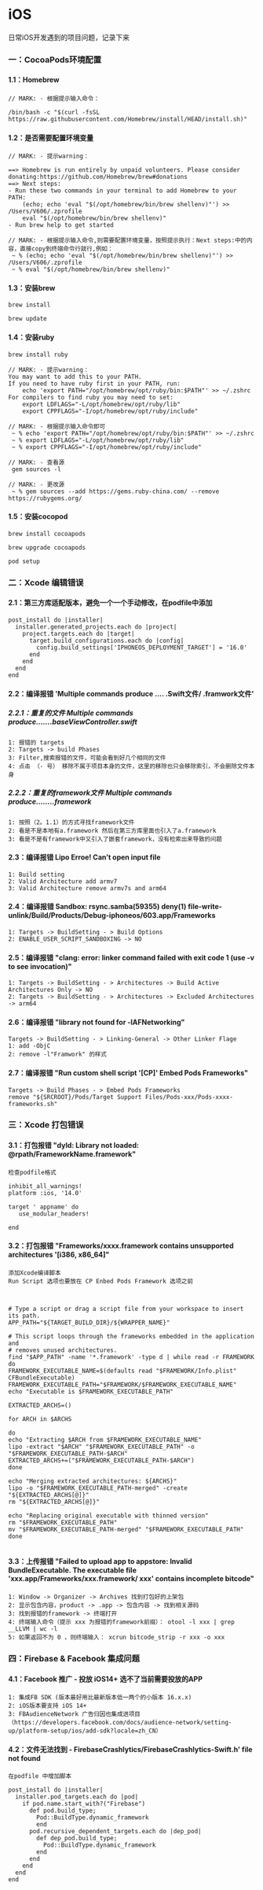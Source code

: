 # iOS
日常iOS开发遇到的项目问题，记录下来

### 一：CocoaPods环境配置
#### 1.1：Homebrew
```
// MARK: - 根据提示输入命令：

/bin/bash -c "$(curl -fsSL https://raw.githubusercontent.com/Homebrew/install/HEAD/install.sh)"
```

#### 1.2：是否需要配置环境变量
```
// MARK: - 提示warning：

==> Homebrew is run entirely by unpaid volunteers. Please consider donating:https://github.com/Homebrew/brew#donations
==> Next steps:
- Run these two commands in your terminal to add Homebrew to your PATH:
    (echo; echo 'eval "$(/opt/homebrew/bin/brew shellenv)"') >> /Users/V606/.zprofile
    eval "$(/opt/homebrew/bin/brew shellenv)"
- Run brew help to get started

// MARK: - 根据提示输入命令,则需要配置环境变量，按照提示执行：Next steps:中的内容，直接copy到终端命令行就行,例如：
 ~ % (echo; echo 'eval "$(/opt/homebrew/bin/brew shellenv)"') >> /Users/V606/.zprofile
 ~ % eval "$(/opt/homebrew/bin/brew shellenv)"
```

#### 1.3：安装brew
```
brew install

brew update
```

#### 1.4：安装ruby
```
brew install ruby

// MARK: - 提示warning：
You may want to add this to your PATH.
If you need to have ruby first in your PATH, run:
    echo 'export PATH="/opt/homebrew/opt/ruby/bin:$PATH"' >> ~/.zshrc
For compilers to find ruby you may need to set:
    export LDFLAGS="-L/opt/homebrew/opt/ruby/lib"
    export CPPFLAGS="-I/opt/homebrew/opt/ruby/include"

// MARK: - 根据提示输入命令即可
 ~ % echo 'export PATH="/opt/homebrew/opt/ruby/bin:$PATH"' >> ~/.zshrc
 ~ % export LDFLAGS="-L/opt/homebrew/opt/ruby/lib"
 ~ % export CPPFLAGS="-I/opt/homebrew/opt/ruby/include"

// MARK: - 查看源
 gem sources -l

// MARK: - 更改源
 ~ % gem sources --add https://gems.ruby-china.com/ --remove https://rubygems.org/
```

#### 1.5：安装cocopod
```
brew install cocoapods

brew upgrade cocoapods

pod setup
```

### 二：Xcode 编辑错误

#### 2.1：第三方库适配版本，避免一个一个手动修改，在podfile中添加
```
post_install do |installer|
  installer.generated_projects.each do |project|
    project.targets.each do |target|
      target.build_configurations.each do |config|
        config.build_settings['IPHONEOS_DEPLOYMENT_TARGET'] = '16.0'
      end
    end
  end
end
```

#### 2.2：编译报错 'Multiple commands produce .... .Swift文件/ .framwork文件'

##### 2.2.1：重复的文件 Multiple commands produce.......baseViewController.swift
```
1: 报错的 targets
2: Targets -> build Phases
3: Filter,搜索报错的文件，可能会看到好几个相同的文件
4: 点击 （- 号） 移除不属于项目本身的文件，这里的移除也只会移除索引，不会删除文件本身
```

##### 2.2.2：重复的framework文件 Multiple commands produce........framework

```
1: 按照（2。1.1）的方式寻找framework文件
2: 看是不是本地有a.framework 然后在第三方库里面也引入了a.framework
3: 看是不是有framework中又引入了嵌套framework，没有检索出来导致的问题
```

#### 2.3：编译报错 Lipo Erroe! Can’t open input file
```
1: Build setting
2: Valid Architecture add armv7
3: Valid Architecture remove armv7s and arm64
```

#### 2.4：编译报错 Sandbox: rsync.samba(59355) deny(1) file-write-unlink/Build/Products/Debug-iphoneos/603.app/Frameworks
```
1: Targets -> BuildSetting - > Build Options
2: ENABLE_USER_SCRIPT_SANDBOXING -> NO
```

#### 2.5：编译报错 "clang: error: linker command failed with exit code 1 (use -v to see invocation)"
```
1: Targets -> BuildSetting - > Architectures -> Build Active Architectures Only -> NO
2: Targets -> BuildSetting - > Architectures -> Excluded Architectures -> arm64
```

#### 2.6：编译报错 "library not found for -lAFNetworking"
```
Targets -> BuildSetting - > Linking-General -> Other Linker Flage
1: add -ObjC
2: remove -l"Framwork" 的样式
```

#### 2.7：编译报错 "Run custom shell script '[CP]' Embed Pods Frameworks"
```
Targets -> Build Phases - > Embed Pods Frameworks
remove "${SRCROOT}/Pods/Target Support Files/Pods-xxx/Pods-xxxx-frameworks.sh"
```

### 三：Xcode 打包错误

#### 3.1：打包报错 "dyld: Library not loaded: @rpath/FrameworkName.framework"
```
检查podfile格式

inhibit_all_warnings!
platform :ios, '14.0'

target ' appname' do
   use_modular_headers!
   
end

```

#### 3.2：打包报错 "Frameworks/xxxx.framework contains unsupported architectures '[i386, x86_64]"
```
添加Xcode编译脚本
Run Script 选项也要放在 CP Enbed Pods Framework 选项之前



# Type a script or drag a script file from your workspace to insert its path.
APP_PATH="${TARGET_BUILD_DIR}/${WRAPPER_NAME}"

# This script loops through the frameworks embedded in the application and
# removes unused architectures.
find "$APP_PATH" -name '*.framework' -type d | while read -r FRAMEWORK
do
FRAMEWORK_EXECUTABLE_NAME=$(defaults read "$FRAMEWORK/Info.plist" CFBundleExecutable)
FRAMEWORK_EXECUTABLE_PATH="$FRAMEWORK/$FRAMEWORK_EXECUTABLE_NAME"
echo "Executable is $FRAMEWORK_EXECUTABLE_PATH"

EXTRACTED_ARCHS=()

for ARCH in $ARCHS

do
echo "Extracting $ARCH from $FRAMEWORK_EXECUTABLE_NAME"
lipo -extract "$ARCH" "$FRAMEWORK_EXECUTABLE_PATH" -o "$FRAMEWORK_EXECUTABLE_PATH-$ARCH"
EXTRACTED_ARCHS+=("$FRAMEWORK_EXECUTABLE_PATH-$ARCH")
done

echo "Merging extracted architectures: ${ARCHS}"
lipo -o "$FRAMEWORK_EXECUTABLE_PATH-merged" -create "${EXTRACTED_ARCHS[@]}"
rm "${EXTRACTED_ARCHS[@]}"

echo "Replacing original executable with thinned version"
rm "$FRAMEWORK_EXECUTABLE_PATH"
mv "$FRAMEWORK_EXECUTABLE_PATH-merged" "$FRAMEWORK_EXECUTABLE_PATH"
done


```

#### 3.3：上传报错 "Failed to upload app to appstore: Invalid BundleExecutable. The executable file 'xxx.app/Frameworks/xxx.framework/ xxx' contains incomplete bitcode"
```
1: Window -> Organizer -> Archives 找到打包好的上架包
2: 显示包含内容，product -> .app -> 包含内容 -> 找到相关源码
3: 找到报错的framework -> 终端打开
4: 终端输入命令（提示 xxx 为报错的framework前缀）： otool -l xxx | grep __LLVM | wc -l 
5: 如果返回不为 0 ，则终端输入： xcrun bitcode_strip -r xxx -o xxx
```

### 四：Firebase & Facebook 集成问题

#### 4.1：Facebook 推广 -  投放 iOS14+ 选不了当前需要投放的APP
```
1: 集成FB SDK (版本最好用比最新版本低一两个的小版本 16.x.x)
2: iOS版本要支持 iOS 14+
3: FBAudienceNetwork 广告归因也集成进项目（https://developers.facebook.com/docs/audience-network/setting-up/platform-setup/ios/add-sdk?locale=zh_CN）
```

#### 4.2：文件无法找到 - FirebaseCrashlytics/FirebaseCrashlytics-Swift.h' file not found
```
在podfile 中增加脚本

post_install do |installer|
  installer.pod_targets.each do |pod|
    if pod.name.start_with?("Firebase")
      def pod.build_type;
        Pod::BuildType.dynamic_framework
        end
      pod.recursive_dependent_targets.each do |dep_pod|
        def dep_pod.build_type;
          Pod::BuildType.dynamic_framework
        end
      end
    end
  end
end
```















